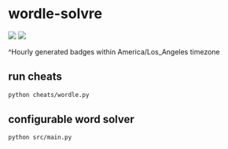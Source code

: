 wordle-solvre
=============

![](https://byob.yarr.is/jamesalbert/wordle-solvre/wordle)
![](https://byob.yarr.is/jamesalbert/wordle-solvre/sweardle)

^Hourly generated badges within America/Los_Angeles timezone

## run cheats

```sh
python cheats/wordle.py
```

## configurable word solver

```sh
python src/main.py
```
